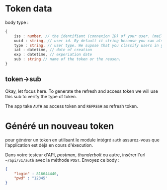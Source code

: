 # Token data

body type :

```typescript
{
    iss : number, // the identifiant (connexion ID) of your user. (mail or phone number)
    uuid : string, // user id. By default it string because you can also use a uuid in you system
    type : string, // user type. We supose that you classify users in your app. If not make sure to put a default value
    iat : datetime, // date of creation
    exp : datetime, // experiation date
    sub : string // name of the token or the reason. 
}
```

## token->sub

Okay, let focus here. To generate the refresh and access token we will use this sub to verify the type of token.

The app take `AUTH` as access token and `REFRESH` as refresh token.

# Généré un nouveau token

pour générer un token en utilisant le module intégré `auth` assurez-vous que l'application est déjà en cours d'éxecution.

Dans votre testeur d'API, *postman*, *thunderbolt* ou autre, insérer l'url `~/api/v1/auth`  avec la méthode `POST`. Envoyez ce body :
```json
{
    "login" : 816644440,
    "pwd" : "12345"
}
```